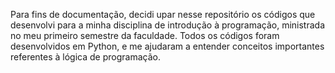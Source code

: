 Para fins de documentação, decidi upar nesse repositório os códigos que desenvolvi para a minha disciplina de introdução à programação, ministrada no meu primeiro semestre da faculdade. 
Todos os códigos foram desenvolvidos em Python, e me ajudaram a entender conceitos importantes referentes à lógica de programação.
